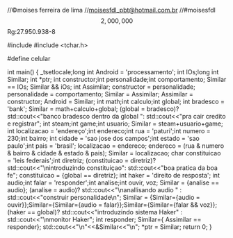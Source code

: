 //©moises ferreira de lima
//moisesfdl_pbt@hotmail.com.br
//#moisesfdl$$2,000,000$$Rg:27.950.938-8




#include <iostream>
#include <tchar.h>

#define celular

int main()
{
	_tsetlocale;long int Android = 'processamento';
		int IOs;long int Similar;
		int *ptr;
		int constructor;int personalidade;int comportamento;
		Similar == IOs;
		Similar && iOs;
		int Assimilar; 
		constructor = personalidade;
		personalidade = comportamento;
		Similar = Assimilar;
		Assimilar = constructor;
		Android = Similar;
		int math;int calculo;int global;
		int bradesco = 'bank';
		Similar = math+calculo+global;
		(global = bradesco)? std::cout<<"banco bradesco dentro da global ": std::cout<<"pra cair credito e registrar";
		int steam;int game;int usuario;
		Similar = steam+usuario+game;
		int localizacao = 'endereço';int endereco;int rua = 'paturi';int numero = 230;int bairro;
		int cidade = 'sao jose dos campos';int estado = 'sao paulo';int pais = 'brasil';
		localizacao = endereco;
		endereco = (rua & numero & bairro & cidade & estado & pais);
		Similar = localizacao;
		char constituicao = 'leis federais';int diretriz;
		(constituicao = diretriz)? std::cout<<"\nintroduzindo constituiçao": std::cout<<"boa pratica da boa fe";
		constituicao = {global == diretriz};
		int haker = 'direito de resposta';
		int audio;int falar = 'responder';int analise;int ouvir, voz;
		Similar = {analise == audio};
		(analise = audio)? std::cout<<"\nanallisando audio " : std::cout<<"construir personalidade\n";
		Similar = {Similar={audio = ouvir}};Similar={Similar={audio = falar}};Similar={Similar={falar && voz}};
		(haker == global)? std::cout<<"introduzindo sistema Haker" : std::cout<<"\nmonitor Haker";
		int responder;
		Similar={ Assimilar == responder};
		std::cout<<"\n"<<&Similar<<"\n";
		*ptr = Similar;
		return 0;
}




	
	
	
	
	
	
	
	
	
	
	
	
	
	
	

